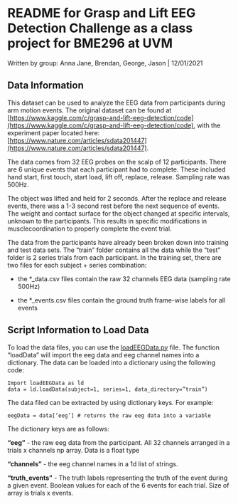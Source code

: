 # README for Grasp and Lift EEG Detection Challenge as a class project for BME296 at UVM

Written by group: Anna Jane, Brendan, George, Jason | 12/01/2021

## Data Information

This dataset can be used to analyze the EEG data from participants during arm motion events. The original dataset can be found at [https://www.kaggle.com/c/grasp-and-lift-eeg-detection/code](https://www.kaggle.com/c/grasp-and-lift-eeg-detection/code), with the experiment paper located here: [https://www.nature.com/articles/sdata201447](https://www.nature.com/articles/sdata201447). 

The data comes from 32 EEG probes on the scalp of 12 participants. There are 6 unique events that each participant had to complete. These included hand start, first touch, start load, lift off, replace, release. Sampling rate was 500Hz.

The object was lifted and held for 2 seconds. After the replace and release events, there was a 1-3 second rest before the next sequence of events. The weight and contact surface for the object changed at specific intervals, unknown to the participants. This results in specific modifications in musclecoordination to properly complete the event trial.

The data from the participants have already been broken down into training and test data sets. The “train” folder contains all the data while the “test” folder is 2 series trials from each participant.
In the training set, there are two files for each subject + series combination:
 - the *_data.csv files contain the raw 32 channels EEG data (sampling rate 500Hz)

 - the *_events.csv files contain the ground truth frame-wise labels for all events

## Script Information to Load Data

To load the data files, you can use the [loadEEGData.py](src/loadEEGData.py) file. The function “loadData” will import the eeg data
and eeg channel names into a dictionary. The data can be loaded into a dictionary using the following code:

    Import loadEEGData as ld
    data = ld.loadData(subject=1, series=1, data_directory=”train”)

The data filed can be extracted by using dictionary keys. For example:

    eegData = data[‘eeg’] # returns the raw eeg data into a variable

The dictionary keys are as follows:

**“eeg”** - the raw eeg data from the participant. All 32 channels arranged in a trials x channels np array. Data is a float type

**“channels”** - the eeg channel names in a 1d list of strings.

**“truth_events”** - The truth labels representing the truth of the event during a given event. Boolean values for each of the 6 events for each trial. Size of array is trials x events.
